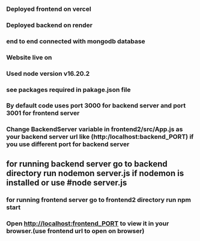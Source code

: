 ### Deployed frontend on vercel 
### Deployed backend on render
### end to end connected with mongodb database
### Website live on 

### Used node version v16.20.2
### see packages required in pakage.json file
### By default code uses port 3000  for backend server and port 3001 for frontend server
### Change BackendServer variable in frontend2/src/App.js  as your backend server url like (http:/localhost:backend_PORT) if you use different port for backend server
## for running backend server go to backend directory run nodemon server.js if nodemon is installed or use #node server.js
### for running frontend server go to frontend2 directory run npm start
### Open [http://localhost:frontend_PORT](http://localhost:backend_PORT) to view it in your browser.(use frontend url to open on browser)



